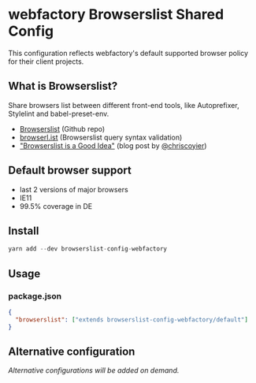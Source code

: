 # webfactory Browserslist Shared Config

This configuration reflects webfactory's default supported browser policy for their client projects.

## What is Browserslist?

Share browsers list between different front-end tools, like Autoprefixer, Stylelint and babel-preset-env.

- [Browserslist](https://github.com/ai/browserslist) (Github repo)
- [browserl.ist](http://browserl.ist) (Browserslist query syntax validation)
- ["Browserslist is a Good Idea"](https://css-tricks.com/browserlist-good-idea/) (blog post by [@chriscoyier](https://github.com/chriscoyier))

## Default browser support

- last 2 versions of major browsers
- IE11
- 99.5% coverage in DE

## Install

```js
yarn add --dev browserslist-config-webfactory
```

## Usage

### package.json

```json
{
  "browserslist": ["extends browserslist-config-webfactory/default"]
}
```

## Alternative configuration

_Alternative configurations will be added on demand._
